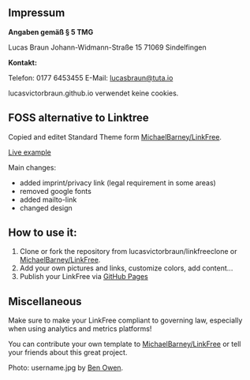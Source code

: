 ## Impressum

**Angaben gemäß § 5 TMG**

Lucas Braun
Johann-Widmann-Straße 15
71069 Sindelfingen

**Kontakt:**

Telefon: 0177 6453455
E-Mail: lucasbraun@tuta.io

lucasvictorbraun.github.io verwendet keine cookies.

## FOSS alternative to Linktree

Copied and editet Standard Theme form [MichaelBarney/LinkFree](https://github.com/MichaelBarney/LinkFree/tree/master/Templates/Standard).

[Live example](https://lucasvictorbraun.github.io)

Main changes:

+ added imprint/privacy link (legal requirement in some areas)
+ removed google fonts
+ added mailto-link
+ changed design

## How to use it:

1. Clone or fork the repository from lucasvictorbraun/linkfreeclone or [MichaelBarney/LinkFree](https://github.com/MichaelBarney/LinkFree).
2. Add your own pictures and links, customize colors, add content...
3. Publish your LinkFree via [GitHub Pages](https://pages.github.com/)

## Miscellaneous

Make sure to make your LinkFree compliant to governing law, especially when using analytics and metrics platforms!

You can contribute your own template to [MichaelBarney/LinkFree](https://github.com/MichaelBarney/LinkFree) or tell your friends about this great project.

Photo: username.jpg by [Ben Owen](https://unsplash.com/@circleb).
